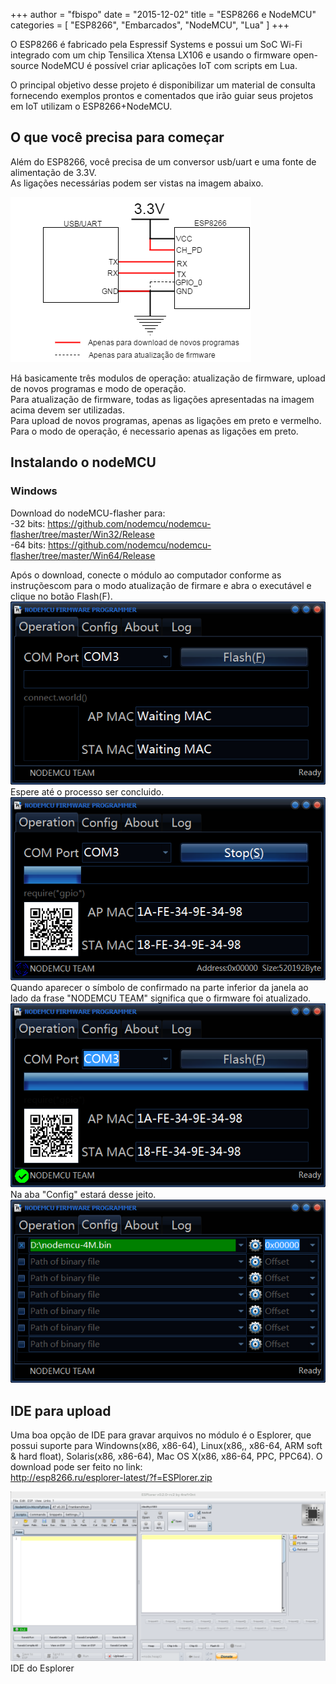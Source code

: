 +++
author = "fbispo"
date = "2015-12-02"
title = "ESP8266 e NodeMCU"
categories = [
    "ESP8266",
    "Embarcados",
		"NodeMCU",
    "Lua"
]
+++

O ESP8266 é fabricado pela Espressif Systems e possui um SoC Wi-Fi integrado com um chip Tensilica Xtensa LX106 e usando o firmware open-source NodeMCU é possível criar aplicações IoT com scripts em Lua.  

O principal objetivo desse projeto é disponibilizar um material de consulta fornecendo exemplos prontos e comentados que irão guiar seus projetos em IoT utilizam o ESP8266+NodeMCU.  

## O que você precisa para começar

Além do ESP8266, você precisa de um conversor usb/uart e  uma fonte de alimentação de 3.3V.  
As ligações necessárias podem ser vistas na imagem abaixo.  

![ligacoes](/images/esp8266-nodemc-tutorial/Liga%C3%A7%C3%B5es%20ESP.png)  

Há basicamente três modulos de operação: atualização de firmware, upload de novos programas e modo de operação.  
Para atualização de firmware, todas as ligações apresentadas na imagem acima devem ser utilizadas.  
Para upload de novos programas, apenas as ligações em preto e vermelho.  
Para o modo de operação, é necessario apenas as ligações em preto.    

## Instalando o nodeMCU
### Windows
Download do nodeMCU-flasher para:   
	-32 bits: https://github.com/nodemcu/nodemcu-flasher/tree/master/Win32/Release  
	-64 bits: https://github.com/nodemcu/nodemcu-flasher/tree/master/Win64/Release  

Após o download, conecte o módulo ao computador conforme as instruçõescom para o modo atualização de firmare e abra o executável e clique no botão Flash(F).  
![Instalando1](/images/esp8266-nodemc-tutorial/1.png)  
Espere até o processo ser concluido.  
![Instalando2](/images/esp8266-nodemc-tutorial/2.png)  
Quando aparecer o símbolo de confirmado na parte inferior da janela ao lado da frase "NODEMCU TEAM" significa que o firmware foi atualizado.  
![Instalando3](/images/esp8266-nodemc-tutorial/3.png)  
Na aba "Config" estará desse jeito.  
![Instalando4](/images/esp8266-nodemc-tutorial/4.png)  

## IDE para upload
Uma boa opção de IDE para gravar arquivos no módulo é o Esplorer, que possui suporte para Windowns(x86, x86-64), Linux(x86,, x86-64, ARM soft & hard float), Solaris(x86, x86-64), Mac OS X(x86, x86-64, PPC, PPC64).
O download pode ser feito no link:   
	http://esp8266.ru/esplorer-latest/?f=ESPlorer.zip

![Esplorer](/images/esp8266-nodemc-tutorial/ide_esplorer.png)
	IDE do Esplorer
